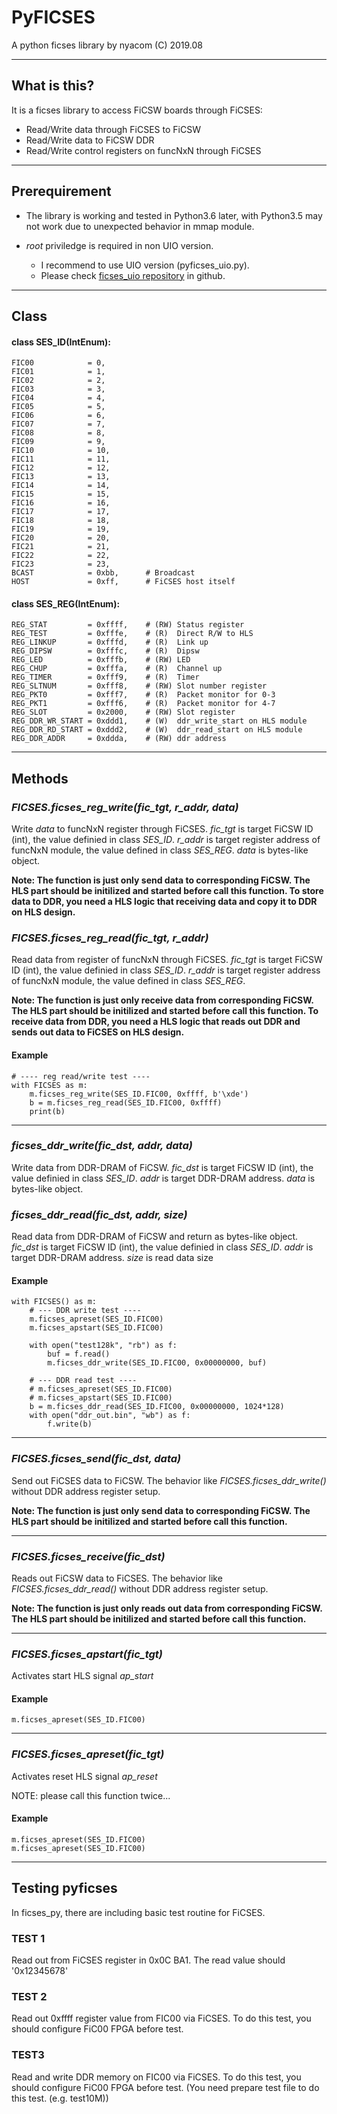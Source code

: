 # PyFICSES
A python ficses library by nyacom (C) 2019.08

----

## What is this?

It is a ficses library to access FiCSW boards through FiCSES:

* Read/Write data through FiCSES to FiCSW
* Read/Write data to FiCSW DDR 
* Read/Write control registers on funcNxN through FiCSES

----

## Prerequirement

* The library is working and tested in Python3.6 later, with Python3.5 may not work due to unexpected behavior in mmap module.

* _root_ priviledge is required in non UIO version. 
  - I recommend to use UIO version (pyficses_uio.py). 
  - Please check [ficses_uio repository](https://github.com/hungalab/ficses_uio) in github.

----

## Class

#### class SES_ID(IntEnum):
    FIC00            = 0,
    FIC01            = 1,
    FIC02            = 2,
    FIC03            = 3,
    FIC04            = 4,
    FIC05            = 5,
    FIC06            = 6,
    FIC07            = 7,
    FIC08            = 8,
    FIC09            = 9,
    FIC10            = 10,
    FIC11            = 11,
    FIC12            = 12,
    FIC13            = 13,
    FIC14            = 14,
    FIC15            = 15,
    FIC16            = 16,
    FIC17            = 17,
    FIC18            = 18,
    FIC19            = 19,
    FIC20            = 20,
    FIC21            = 21,
    FIC22            = 22,
    FIC23            = 23,
    BCAST            = 0xbb,      # Broadcast
    HOST             = 0xff,      # FiCSES host itself


#### class SES_REG(IntEnum):
    REG_STAT         = 0xffff,    # (RW) Status register
    REG_TEST         = 0xfffe,    # (R)  Direct R/W to HLS
    REG_LINKUP       = 0xfffd,    # (R)  Link up
    REG_DIPSW        = 0xfffc,    # (R)  Dipsw
    REG_LED          = 0xfffb,    # (RW) LED
    REG_CHUP         = 0xfffa,    # (R)  Channel up
    REG_TIMER        = 0xfff9,    # (R)  Timer
    REG_SLTNUM       = 0xfff8,    # (RW) Slot number register
    REG_PKT0         = 0xfff7,    # (R)  Packet monitor for 0-3
    REG_PKT1         = 0xfff6,    # (R)  Packet monitor for 4-7
    REG_SLOT         = 0x2000,    # (RW) Slot register
    REG_DDR_WR_START = 0xddd1,    # (W)  ddr_write_start on HLS module
    REG_DDR_RD_START = 0xddd2,    # (W)  ddr_read_start on HLS module
    REG_DDR_ADDR     = 0xddda,    # (RW) ddr address

----

## Methods

### _FICSES.ficses_reg_write(fic_tgt, r_addr, data)_

Write _data_ to funcNxN register through FiCSES. 
_fic_tgt_ is target FiCSW ID (int), the value definied in class _SES_ID_. 
_r_addr_ is target register address of funcNxN module, the value defined in class _SES_REG_. 
_data_ is bytes-like object.

__Note: The function is just only send data to corresponding FiCSW. The HLS part should be initilized and started before call this function. To store data to DDR, you need a HLS logic that receiving data and copy it to DDR on HLS design.__


### _FICSES.ficses_reg_read(fic_tgt, r_addr)_
Read data from register of funcNxN through FiCSES. 
_fic_tgt_ is target FiCSW ID (int), the value definied in class _SES_ID_.
_r_addr_ is target register address of funcNxN module, the value defined in class _SES_REG_. 

__Note: The function is just only receive data from corresponding FiCSW. The HLS part should be initilized and started before call this function. To receive data from DDR, you need a HLS logic that reads out DDR and sends out data to FiCSES on HLS design.__

#### Example
    # ---- reg read/write test ----
    with FICSES as m:
        m.ficses_reg_write(SES_ID.FIC00, 0xffff, b'\xde')
        b = m.ficses_reg_read(SES_ID.FIC00, 0xffff)
        print(b)

----
### _ficses_ddr_write(fic_dst, addr, data)_
Write data from DDR-DRAM of FiCSW.
_fic_dst_ is target FiCSW ID (int), the value definied in class _SES_ID_.
_addr_ is target DDR-DRAM address.
_data_ is bytes-like object.

### _ficses_ddr_read(fic_dst, addr, size)_
Read data from DDR-DRAM of FiCSW and return as bytes-like object.
_fic_dst_ is target FiCSW ID (int), the value definied in class _SES_ID_.
_addr_ is target DDR-DRAM address.
_size_ is read data size

#### Example
    with FICSES() as m:
        # --- DDR write test ----
        m.ficses_apreset(SES_ID.FIC00)
        m.ficses_apstart(SES_ID.FIC00)

        with open("test128k", "rb") as f:
            buf = f.read()
            m.ficses_ddr_write(SES_ID.FIC00, 0x00000000, buf)

        # --- DDR read test ----
        # m.ficses_apreset(SES_ID.FIC00)
        # m.ficses_apstart(SES_ID.FIC00)
        b = m.ficses_ddr_read(SES_ID.FIC00, 0x00000000, 1024*128)
        with open("ddr_out.bin", "wb") as f:
            f.write(b)

----
### _FICSES.ficses_send(fic_dst, data)_
Send out FiCSES data to FiCSW. The behavior like _FICSES.ficses_ddr_write()_ without DDR address register setup.

__Note: The function is just only send data to corresponding FiCSW. The HLS part should be initilized and started before call this function.__

----
### _FICSES.ficses_receive(fic_dst)_
Reads out FiCSW data to FiCSES. The behavior like _FICSES.ficses_ddr_read()_ without DDR address register setup.

__Note: The function is just only reads out data from corresponding FiCSW. The HLS part should be initilized and started before call this function.__

----
### _FICSES.ficses_apstart(fic_tgt)_
Activates start HLS signal _ap_start_

#### Example
    m.ficses_apreset(SES_ID.FIC00)

----
### _FICSES.ficses_apreset(fic_tgt)_
Activates reset HLS signal _ap_reset_

NOTE: please call this function twice...

#### Example
    m.ficses_apreset(SES_ID.FIC00)
    m.ficses_apreset(SES_ID.FIC00)

----

## Testing pyficses

In ficses_py, there are including basic test routine for FiCSES.

### TEST 1
Read out from FiCSES register in 0x0C BA1. The read value should '0x12345678'

### TEST 2
Read out 0xffff register value from FIC00 via FiCSES. To do this test, you should configure FiC00 FPGA before test.

### TEST3
Read and write DDR memory on FIC00 via FiCSES. To do this test, you should configure FiC00 FPGA before test. (You need prepare test file to do this test. (e.g. test10M))
